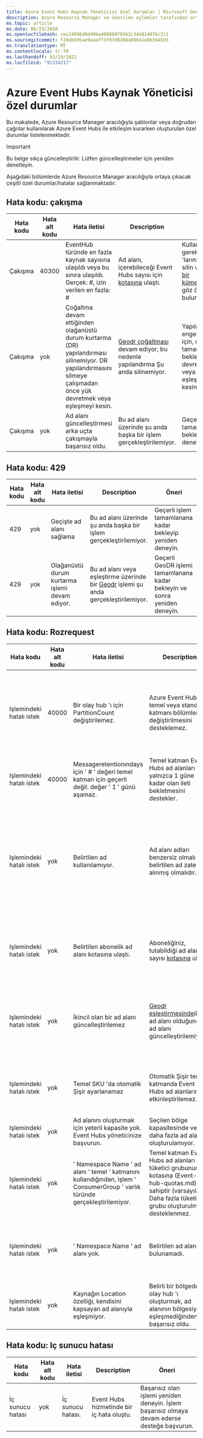 ```yaml
---
title: Azure Event Hubs Kaynak Yöneticisi özel durumlar | Microsoft Docs
description: Azure Resource Manager ve önerilen eylemler tarafından ortaya çıkacak Azure Event Hubs özel durumlarının listesi.
ms.topic: article
ms.date: 06/23/2020
ms.openlocfilehash: cec24696d0d49ba408860f6562c34dd14876c311
ms.sourcegitcommit: f28ebb95ae9aaaff3f87d8388a09b41e0b3445b5
ms.translationtype: MT
ms.contentlocale: tr-TR
ms.lasthandoff: 03/29/2021
ms.locfileid: "91334217"
---
```

# <a name="azure-event-hubs---resource-manager-exceptions"></a>Azure Event Hubs Kaynak Yöneticisi özel durumlar
Bu makalede, Azure Resource Manager aracılığıyla şablonlar veya doğrudan çağrılar kullanılarak Azure Event Hubs ile etkileşim kurarken oluşturulan özel durumlar listelenmektedir.

> [!IMPORTANT]
> Bu belge sıkça güncelleştirilir. Lütfen güncelleştirmeler için yeniden denetleyin.

Aşağıdaki bölümlerde Azure Resource Manager aracılığıyla ortaya çıkacak çeşitli özel durumlar/hatalar sağlanmaktadır.

## <a name="error-code-conflict"></a>Hata kodu: çakışma

| Hata kodu | Hata alt kodu | Hata iletisi | Description | Öneri |
| ---------- | ------------- | ------------- | ----------- | -------------- |
| Çakışma | 40300 | EventHub türünde en fazla kaynak sayısına ulaşıldı veya bu sınıra ulaşıldı. Gerçek: #, izin verilen en fazla: # | Ad alanı, içerebileceği Event Hubs sayısı için [kotasına](event-hubs-quotas.md) ulaştı. | Kullanılmayan veya gereksiz Olay Hub 'larını ad alanından silin veya [adanmış bir kümeye](event-hubs-dedicated-overview.md)yükseltmeyi göz önünde bulundurun. |
| Çakışma | yok | Çoğaltma devam ettiğinden olağanüstü durum kurtarma (DR) yapılandırması silinemiyor. DR yapılandırmasını silmeye çalışmadan önce yük devretmek veya eşleşmeyi kesin. | [Geodr çoğaltması](event-hubs-geo-dr.md) devam ediyor, bu nedenle yapılandırma Şu anda silinemiyor. | Yapılandırma silme engelini kaldırmak için, çoğaltma tamamlanana kadar bekleyin, yük devretme tetikleyin veya GeoDR eşleştirmesini kesin. |
| Çakışma | yok | Ad alanı güncelleştirmesi arka uçta çakışmayla başarısız oldu. | Bu ad alanı üzerinde şu anda başka bir işlem gerçekleştirilemiyor. | Geçerli işlem tamamlanana kadar bekleyip yeniden deneyin. |

## <a name="error-code-429"></a>Hata kodu: 429

| Hata kodu | Hata alt kodu | Hata iletisi | Description | Öneri |
| ---------- | ------------- | ------------- | ----------- | -------------- |
| 429 | yok | Geçişte ad alanı sağlama | Bu ad alanı üzerinde şu anda başka bir işlem gerçekleştirilemiyor. | Geçerli işlem tamamlanana kadar bekleyip yeniden deneyin. |
| 429 | yok | Olağanüstü durum kurtarma işlemi devam ediyor. | Bu ad alanı veya eşleştirme üzerinde bir [Geodr](event-hubs-geo-dr.md) işlemi şu anda gerçekleştirilemiyor. | Geçerli GeoDR işlemi tamamlanana kadar bekleyin ve sonra yeniden deneyin. |

## <a name="error-code-badrequest"></a>Hata kodu: Rozrequest

| Hata kodu | Hata alt kodu | Hata iletisi | Description | Öneri |
| ---------- | ------------- | ------------- | ----------- | -------------- |
| Işlemindeki hatalı istek | 40000 | Bir olay hub 'ı için PartitionCount değiştirilemez. | Azure Event Hubs temel veya standart katmanı bölümlerinin değiştirilmesini desteklemez. | Temel veya Standart katman ad alanında istenen sayıda bölüm içeren yeni bir olay hub 'ı oluşturun. Bölüm ölçeği genişletme [adanmış kümeler](event-hubs-dedicated-overview.md)için desteklenir. |
| Işlemindeki hatalı istek | 40000 | Messageretentionındays için ' # ' değeri temel katman için geçerli değil. değer ' 1 ' günü aşamaz. | Temel katman Event Hubs ad alanları yalnızca 1 güne kadar olan ileti bekletmesini destekler. | İleti bekletmenin birden fazla günü istenirse, [Standart bir Event Hubs ad alanı oluşturun](event-hubs-create.md). | 
| Işlemindeki hatalı istek | yok | Belirtilen ad kullanılamıyor. | Ad alanı adları benzersiz olmalı ve belirtilen ad zaten alınmış olmalıdır. | Mevcut ad alanının sahibiyseniz, belirtilen ada sahip değilseniz, veri kaybına neden olacak şekilde onu silebilirsiniz. Ardından, aynı adla yeniden deneyin. Ad alanı silmek için güvenli değilse (veya sahip değilseniz), başka bir ad alanı adı seçin. |
| Işlemindeki hatalı istek | yok | Belirtilen abonelik ad alanı kotasına ulaştı. | Aboneliğiniz, tutabildiği ad alanı sayısı [kotasına](event-hubs-quotas.md) ulaştı. | Bu abonelikte kullanılmayan ad alanlarını silmeyi, başka bir abonelik oluşturmayı veya [adanmış bir kümeye](event-hubs-dedicated-overview.md)yükseltmeyi düşünün. |
| Işlemindeki hatalı istek | yok | İkincil olan bir ad alanı güncelleştirilemez | [Geodr eşleştirmesinde](event-hubs-geo-dr.md)ikincil ad alanı olduğundan ad alanı güncelleştirilemiyor. | Uygunsa, bunun yerine bu eşleştirmeden birincil ad alanı üzerinde değişiklik yapın. Aksi takdirde, değişikliği yapmak için GeoDR eşleştirmesini kesin. |
| Işlemindeki hatalı istek | yok | Temel SKU 'da otomatik Şişir ayarlanamaz | Otomatik Şişir temel katmanda Event Hubs ad alanlarında etkinleştirilemez. | Bir ad alanında [otomatik olarak Şişir etkinleştirmek](event-hubs-auto-inflate.md) için, bunun Standart katman olduğundan emin olun. |
| Işlemindeki hatalı istek | yok | Ad alanını oluşturmak için yeterli kapasite yok. Event Hubs yöneticinize başvurun. | Seçilen bölge kapasitesinde ve daha fazla ad alanı oluşturulamıyor. | Ad alanınızı barındırmak için başka bir bölge seçin. |
| Işlemindeki hatalı istek | yok | ' Namespace Name ' ad alanı ' temel ' katmanını kullandığından, işlem ' ConsumerGroup ' varlık türünde gerçekleştirilemiyor.  | Temel katman Event Hubs ad alanları bir tüketici grubunun kotasına (Event-hub-quotas.md) sahiptir (varsayılan). Daha fazla tüketici grubu oluşturulması desteklenmez. | Varsayılan tüketici grubunu ($Default) kullanmaya devam edin veya daha fazla gerekliyse Standart katman Event Hubs ad alanı kullanmayı deneyin. | 
| Işlemindeki hatalı istek | yok | ' Namespace Name ' ad alanı yok. | Belirtilen ad alanı bulunamadı. | İki kez, ad alanı adının doğru olup olmadığını ve aboneliğinizde bulunduğunu denetleyin. Değilse, [bir Event Hubs ad alanı oluşturun](event-hubs-create.md). | 
| Işlemindeki hatalı istek | yok | Kaynağın Location özelliği, kendisini kapsayan ad alanıyla eşleşmiyor. | Belirli bir bölgede bir olay hub 'ı oluşturmak, ad alanının bölgesiyle eşleşmediğinden başarısız oldu. | Olay Hub 'ını ad alanıyla aynı bölgede oluşturmayı deneyin. | 

## <a name="error-code-internal-server-error"></a>Hata kodu: Iç sunucu hatası

| Hata kodu | Hata alt kodu | Hata iletisi | Description | Öneri |
| ---------- | ------------- | ------------- | ----------- | -------------- |
| İç sunucu hatası | yok | İç sunucu hatası. | Event Hubs hizmetinde bir iç hata oluştu. | Başarısız olan işlemi yeniden deneyin. İşlem başarısız olmaya devam ederse desteğe başvurun. |